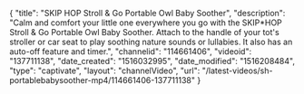 {
    "title": "SKIP HOP Stroll & Go Portable Owl Baby Soother",
    "description": "Calm and comfort your little one everywhere you go with the SKIP*HOP Stroll & Go Portable Owl Baby Soother. Attach to the handle of your tot's stroller or car seat to play soothing nature sounds or lullabies. It also has an auto-off feature and timer.",
    "channelid": "114661406",
    "videoid": "137711138",
    "date_created": "1516032995",
    "date_modified": "1516208484",
    "type": "captivate",
    "layout": "channelVideo",
    "url": "\/latest-videos\/sh-portablebabysoother-mp4\/114661406-137711138"
}